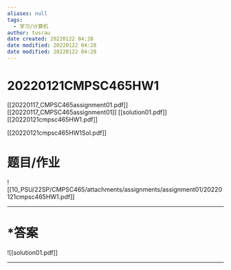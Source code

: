 ```yaml
---
aliases: null
tags:
  - 学习/计算机
author: tusrau
date created: 20220122 04:28
date modified: 20220122 04:28
date modified: 20220122 04:28
---
```


# 20220121CMPSC465HW1

[[20220117_CMPSC465assignment01.pdf]]
[[20220117_CMPSC465assignment01]]
[[solution01.pdf]]
[[20220121cmpsc465HW1.pdf]]

[[20220121cmpsc465HW1Sol.pdf]]


# 题目/作业

![[10_PSU/22SP/CMPSC465/attachments/assignments/assignment01/20220121cmpsc465HW1.pdf]]

---

# *答案

![[solution01.pdf]]

---

